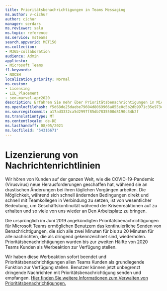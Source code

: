 ```yaml
---
title: Prioritätsbenachrichtigungen in Teams Messaging
ms.author: v-cichur
author: cichur
manager: serdars
ms.reviewer: salu
ms.topic: reference
ms.service: msteams
search.appverid: MET150
ms.collection:
- M365-collaboration
audience: Admin
appliesto:
- Microsoft Teams
f1.keywords:
- NOCSH
localization_priority: Normal
ms.custom:
- Licensing
- LIL_Placement
- seo-marvel-apr2020
description: Erfahren Sie mehr über Prioritätsbenachrichtigungen in Microsoft Teams Messaging.
ms.openlocfilehash: f5d68de25daebe79604d8069966a855e0c5b2db9971c35e973c0a726df92bbcd
ms.sourcegitcommit: a17ad3332ca5d2997f85db7835500d8190c34b2f
ms.translationtype: MT
ms.contentlocale: de-DE
ms.lasthandoff: 08/05/2021
ms.locfileid: "54316671"
---
```

# <a name="messaging-policies-licensing"></a>Lizenzierung von Nachrichtenrichtlinien

Wir hören von Kunden auf der ganzen Welt, wie die COVID-19-Pandemic (Virusvirus) neue Herausforderungen geschaffen hat, während sie an drastischen Änderungen bei ihren täglichen Vorgängen arbeiten. Die Möglichkeit, während sich schnell ändernden Bedingungen direkt und schnell mit Teamkollegen in Verbindung zu setzen, ist von wesentlicher Bedeutung, um Geschäftskontinuität während der Krisenreaktionen auf zu erhalten und so viele von uns wieder an Den Arbeitsplatz zu bringen.

Die ursprünglich im Juni 2019 angekündigten Prioritätsbenachrichtigungen für Microsoft Teams ermöglichen Benutzern das kontinuierliche Senden von Benachrichtigungen, die sich alle zwei Minuten für bis zu 20 Minuten für alle nachrichten, die als dringend gekennzeichnet sind, wiederholen. [](https://support.microsoft.com/article/mark-a-message-as-important-or-urgent-in-teams-ea99d5b6-1317-4550-8d75-86ff14cd4462) Prioritätsbenachrichtigungen wurden bis zur zweiten Hälfte von 2020 Teams Kunden als Werbeaktion zur Verfügung stellen.

Wir haben diese Werbeaktion sofort beendet und Prioritätsbenachrichtigungen allen Teams Kunden als grundlegende Funktion zur Verfügung stellen. Benutzer können jetzt unbegrenzt dringende Nachrichten mit Prioritätsbenachrichtigung senden und empfangen. [Hier finden Sie weitere Informationen zum Verwalten von Prioritätsbenachrichtigungen.](../messaging-policies-in-teams.md)

